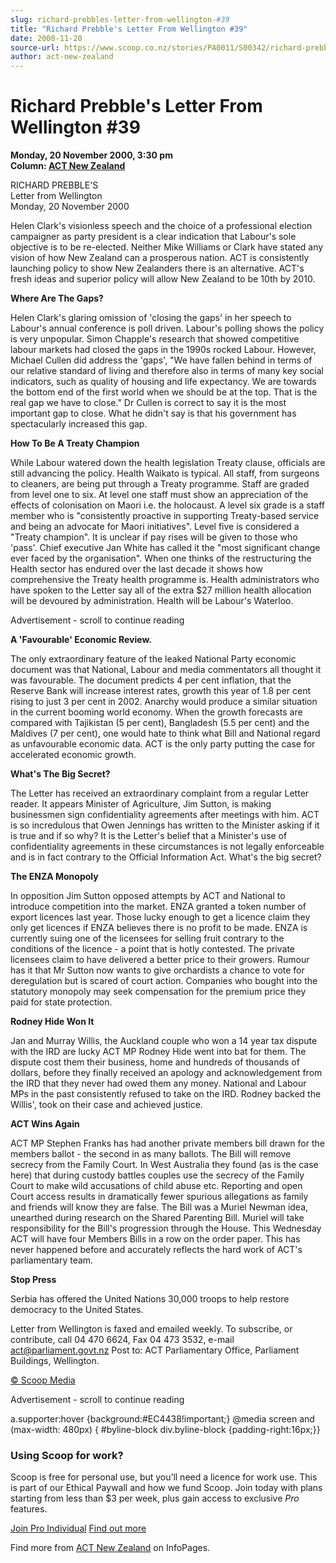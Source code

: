 ```yaml
---
slug: richard-prebbles-letter-from-wellington-#39
title: "Richard Prebble's Letter From Wellington #39"
date: 2000-11-20
source-url: https://www.scoop.co.nz/stories/PA0011/S00342/richard-prebbles-letter-from-wellington-39.htm
author: act-new-zealand
---
```

Richard Prebble's Letter From Wellington #39
============================================

**Monday, 20 November 2000, 3:30 pm**  
**Column: [ACT New Zealand](https://info.scoop.co.nz/ACT_New_Zealand)**

RICHARD PREBBLE'S  
Letter from Wellington  
Monday, 20 November 2000

Helen Clark's visionless speech and the choice of a professional election campaigner as party president is a clear indication that Labour's sole objective is to be re-elected. Neither Mike Williams or Clark have stated any vision of how New Zealand can a prosperous nation. ACT is consistently launching policy to show New Zealanders there is an alternative. ACT's fresh ideas and superior policy will allow New Zealand to be 10th by 2010.

**Where Are The Gaps?**

Helen Clark's glaring omission of 'closing the gaps' in her speech to Labour's annual conference is poll driven. Labour's polling shows the policy is very unpopular. Simon Chapple's research that showed competitive labour markets had closed the gaps in the 1990s rocked Labour. However, Michael Cullen did address the 'gaps', "We have fallen behind in terms of our relative standard of living and therefore also in terms of many key social indicators, such as quality of housing and life expectancy. We are towards the bottom end of the first world when we should be at the top. That is the real gap we have to close." Dr Cullen is correct to say it is the most important gap to close. What he didn't say is that his government has spectacularly increased this gap.

**How To Be A Treaty Champion**

While Labour watered down the health legislation Treaty clause, officials are still advancing the policy. Health Waikato is typical. All staff, from surgeons to cleaners, are being put through a Treaty programme. Staff are graded from level one to six. At level one staff must show an appreciation of the effects of colonisation on Maori i.e. the holocaust. A level six grade is a staff member who is "consistently proactive in supporting Treaty-based service and being an advocate for Maori initiatives". Level five is considered a "Treaty champion". It is unclear if pay rises will be given to those who 'pass'. Chief executive Jan White has called it the "most significant change ever faced by the organisation". When one thinks of the restructuring the Health sector has endured over the last decade it shows how comprehensive the Treaty health programme is. Health administrators who have spoken to the Letter say all of the extra $27 million health allocation will be devoured by administration. Health will be Labour's Waterloo.

Advertisement - scroll to continue reading





**A 'Favourable' Economic Review.**

The only extraordinary feature of the leaked National Party economic document was that National, Labour and media commentators all thought it was favourable. The document predicts 4 per cent inflation, that the Reserve Bank will increase interest rates, growth this year of 1.8 per cent rising to just 3 per cent in 2002. Anarchy would produce a similar situation in the current booming world economy. When the growth forecasts are compared with Tajikistan (5 per cent), Bangladesh (5.5 per cent) and the Maldives (7 per cent), one would hate to think what Bill and National regard as unfavourable economic data. ACT is the only party putting the case for accelerated economic growth.

**What's The Big Secret?**

The Letter has received an extraordinary complaint from a regular Letter reader. It appears Minister of Agriculture, Jim Sutton, is making businessmen sign confidentiality agreements after meetings with him. ACT is so incredulous that Owen Jennings has written to the Minister asking if it is true and if so why? It is the Letter's belief that a Minister's use of confidentiality agreements in these circumstances is not legally enforceable and is in fact contrary to the Official Information Act. What's the big secret?

**The ENZA Monopoly**

In opposition Jim Sutton opposed attempts by ACT and National to introduce competition into the market. ENZA granted a token number of export licences last year. Those lucky enough to get a licence claim they only get licences if ENZA believes there is no profit to be made. ENZA is currently suing one of the licensees for selling fruit contrary to the conditions of the licence - a point that is hotly contested. The private licensees claim to have delivered a better price to their growers. Rumour has it that Mr Sutton now wants to give orchardists a chance to vote for deregulation but is scared of court action. Companies who bought into the statutory monopoly may seek compensation for the premium price they paid for state protection.

**Rodney Hide Won It**

Jan and Murray Willis, the Auckland couple who won a 14 year tax dispute with the IRD are lucky ACT MP Rodney Hide went into bat for them. The dispute cost them their business, home and hundreds of thousands of dollars, before they finally received an apology and acknowledgement from the IRD that they never had owed them any money. National and Labour MPs in the past consistently refused to take on the IRD. Rodney backed the Willis', took on their case and achieved justice.

**ACT Wins Again**

ACT MP Stephen Franks has had another private members bill drawn for the members ballot - the second in as many ballots. The Bill will remove secrecy from the Family Court. In West Australia they found (as is the case here) that during custody battles couples use the secrecy of the Family Court to make wild accusations of child abuse etc. Reporting and open Court access results in dramatically fewer spurious allegations as family and friends will know they are false. The Bill was a Muriel Newman idea, unearthed during research on the Shared Parenting Bill. Muriel will take responsibility for the Bill's progression through the House. This Wednesday ACT will have four Members Bills in a row on the order paper. This has never happened before and accurately reflects the hard work of ACT's parliamentary team.

**Stop Press**

Serbia has offered the United Nations 30,000 troops to help restore democracy to the United States.

Letter from Wellington is faxed and emailed weekly. To subscribe, or contribute, call 04 470 6624, Fax 04 473 3532, e-mail act@parliament.govt.nz Post to: ACT Parliamentary Office, Parliament Buildings, Wellington.

  

[© Scoop Media](http://www.scoop.co.nz/about/terms.html)  

Advertisement - scroll to continue reading



a.supporter:hover {background:#EC4438!important;} @media screen and (max-width: 480px) { #byline-block div.byline-block {padding-right:16px;}}

### Using Scoop for work?

Scoop is free for personal use, but you’ll need a licence for work use. This is part of our Ethical Paywall and how we fund Scoop. Join today with plans starting from less than $3 per week, plus gain access to exclusive _Pro_ features.  
  
[Join Pro Individual](https://pro.scoop.co.nz/Individual/?from=ProIn24) [Find out more](https://pro.scoop.co.nz/using-scoop-for-work/?from=ProIn24)

Find more from [ACT New Zealand](https://info.scoop.co.nz/ACT_New_Zealand) on InfoPages.